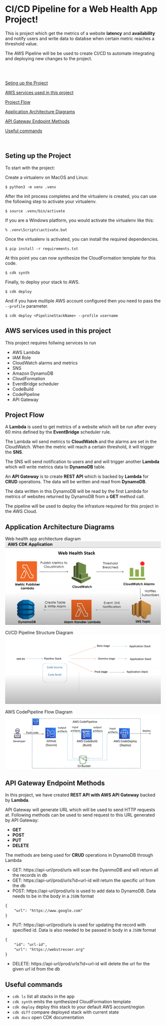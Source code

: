 
# CI/CD Pipeline for a Web Health App Project!

This is project which get the metrics of a website **latency** and **availability** and notify users and write data to databse when certain metric reaches a threshold value.

The AWS Pipeline will be be used to create CI/CD to automate integrating and deploying new changes to the project.

<br>
<br>

[Seting up the Project](#seting-up-the-project)

[AWS services used in this project](#aws-services-used-in-this-project)

[Project Flow](#project-flow)

[Application Architecture Diagrams](#application-architecture-diagrams)

[API Gateway Endpoint Methods](#api-gateway-endpoint-methods)

[Useful commands](#useful-commands)

<br>


## Seting up the Project

To start with the project:

Create a virtualenv on MacOS and Linux:

```
$ python3 -m venv .venv
```

After the init process completes and the virtualenv is created, you can use the following
step to activate your virtualenv.

```
$ source .venv/bin/activate
```

If you are a Windows platform, you would activate the virtualenv like this:

```
% .venv\Scripts\activate.bat
```

Once the virtualenv is activated, you can install the required dependencies.

```
$ pip install -r requirements.txt
```

At this point you can now synthesize the CloudFormation template for this code.

```
$ cdk synth
```

Finally, to deploy your stack to AWS.

```
$ cdk deploy
```

And if you have multiple AWS account configured then you need to pass the `--profile` parameter.

```
$ cdk deploy <PipelineStackName> --profile username
```

## AWS services used in this project

This project requires follwing services to run

- AWS Lambda
- IAM Role
- CloudWatch alarms and metrics
- SNS
- Amazon DynamoDB
- CloudFormation
- EventBridge scheduler
- CodeBuild
- CodePipeline
- API Gateway

## Project Flow
A **Lambda** is used to get metrics of a website which will be run after every 60 mins defined by the **EventBridge** scheduler rule.

The Lambda wil send metrics to **CloudWatch** and the alarms are set in the CloudWatch. When the metric will reach a certain threshold, it will trigger the **SNS**.

The SNS will send notification to users and and will trigger another **Lambda** which will write metrics data to **DynamoDB** table.

An **API Gateway** is to create **REST API** which is backed by **Lambda** for **CRUD** operations. The data will be written and read from **DynamoDB**.

The data written in this DynamoDB will be read by the first Lambda for metrics of websites returned by DynamoDB from a **GET** method call.

The pipeline will be used to deploy the infrasture required for this project in the AWS Cloud.

## Application Architecture Diagrams
Web health app architecture diagram
![Web Health App Architecture Diagram](public/imgs/WebHealthAppArchitectureDiagram.png)

CI/CD Pipeline Structure Diagram
![CI/CD Pipeline Structure Diagram](public/imgs/CICDPipelineStructureDiagram.png)

AWS CodePipeline Flow Diagram
![AWS CodePipeline Flow Diagram](public/imgs/CodePipelineFlowDiagram.png)

## API Gateway Endpoint Methods
In this project, we have created **REST API with AWS API Gateway** backed by **Lambda**.

API Gateway will generate URL which will be used to send HTTP requests at. Following methods can be used to send request to this URL generated by API Gateway:

* **GET**
* **POST**
* **PUT**
* **DELETE**

The methods are being used for **CRUD** operations in DynamoDB through Lambda

- GET: https://api-url/prod/urls will scan the DyanmoDB and will return all the records in db
- GET:  https://api-url/prod/urls?id=url-id will return the specific url from the db
- POST: https://api-url/prod/urls is used to add data to DynamoDB. Data needs to be in the body in a `JSON` format
```
{
    "url": "https://www.google.com"
}
```
- PUT: https://api-url/prod/urls is used for updating the record with specified id. Data is also needed to be passed in body in a `JSON` format
```
{
    "id": "url-id",
    "url": "https://webstresser.org"
}
```
- DELETE: https://api-url/prod/urls?id=url-id will delete the url for the given url id from the db

## Useful commands

 * `cdk ls`          list all stacks in the app
 * `cdk synth`       emits the synthesized CloudFormation template
 * `cdk deploy`      deploy this stack to your default AWS account/region
 * `cdk diff`        compare deployed stack with current state
 * `cdk docs`        open CDK documentation
